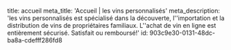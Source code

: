 title: accueil
meta_title: 'Accueil | les vins personnalisés'
meta_description: 'les vins personnalisés est spécialisé dans la découverte, l''importation et la distribution de vins de propriétaires familiaux. L''achat de vin en ligne est entièrement sécurisé. Satisfait ou remboursé!'
id: 903c9e30-0131-48dc-ba8a-cdefff286fd8
